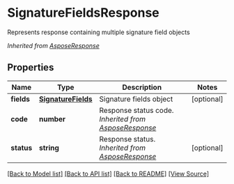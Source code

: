 ﻿# SignatureFieldsResponse
Represents response containing multiple signature field objects

*Inherited from [AsposeResponse](AsposeResponse.md)*
## Properties
Name | Type | Description | Notes
------------ | ------------- | ------------- | -------------
**fields** | [**SignatureFields**](SignatureFields.md) | Signature fields object | [optional]
**code** | **number** | Response status code.<br />*Inherited from [AsposeResponse](AsposeResponse.md)* | 
**status** | **string** | Response status.<br />*Inherited from [AsposeResponse](AsposeResponse.md)* | [optional]

[[Back to Model list]](../README.md#documentation-for-models) [[Back to API list]](../README.md#documentation-for-api-endpoints) [[Back to README]](../README.md) [[View Source]](../src/models/signatureFieldsResponse.ts)

